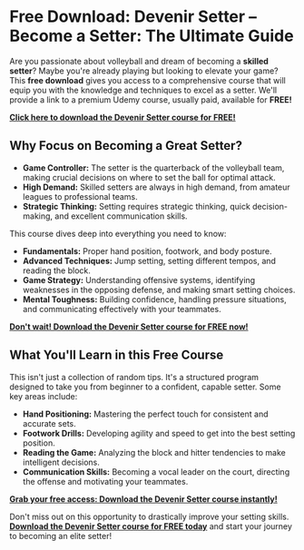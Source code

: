 # Free Download: Devenir Setter – Become a Setter: The Ultimate Guide

Are you passionate about volleyball and dream of becoming a **skilled setter**? Maybe you're already playing but looking to elevate your game? This **free download** gives you access to a comprehensive course that will equip you with the knowledge and techniques to excel as a setter. We'll provide a link to a premium Udemy course, usually paid, available for **FREE!**

[**Click here to download the Devenir Setter course for FREE!**](https://udemywork.com/devenir-setter)

## Why Focus on Becoming a Great Setter?

*   **Game Controller:** The setter is the quarterback of the volleyball team, making crucial decisions on where to set the ball for optimal attack.
*   **High Demand:** Skilled setters are always in high demand, from amateur leagues to professional teams.
*   **Strategic Thinking:** Setting requires strategic thinking, quick decision-making, and excellent communication skills.

This course dives deep into everything you need to know:

*   **Fundamentals:** Proper hand position, footwork, and body posture.
*   **Advanced Techniques:** Jump setting, setting different tempos, and reading the block.
*   **Game Strategy:** Understanding offensive systems, identifying weaknesses in the opposing defense, and making smart setting choices.
*   **Mental Toughness:** Building confidence, handling pressure situations, and communicating effectively with your teammates.

[**Don't wait! Download the Devenir Setter course for FREE now!**](https://udemywork.com/devenir-setter)

## What You'll Learn in this Free Course

This isn't just a collection of random tips. It's a structured program designed to take you from beginner to a confident, capable setter. Some key areas include:

*   **Hand Positioning:** Mastering the perfect touch for consistent and accurate sets.
*   **Footwork Drills:** Developing agility and speed to get into the best setting position.
*   **Reading the Game:** Analyzing the block and hitter tendencies to make intelligent decisions.
*   **Communication Skills:** Becoming a vocal leader on the court, directing the offense and motivating your teammates.

[**Grab your free access: Download the Devenir Setter course instantly!**](https://udemywork.com/devenir-setter)

Don't miss out on this opportunity to drastically improve your setting skills. **[Download the Devenir Setter course for FREE today](https://udemywork.com/devenir-setter)** and start your journey to becoming an elite setter!
